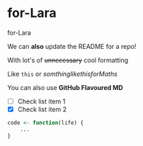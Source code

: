 # for-Lara
for-Lara

We can **also** update the README for a repo!

With lot's of ~~unnecessary~~ cool formatting

Like `this` or $somthing like this for Maths$ 

You can also use **GitHub Flavoured MD**

- [ ] Check list item 1
- [x] Check list item 2

```r
code <- function(life) {
    ...
}
```
